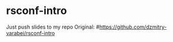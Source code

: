 # rsconf-intro
Just push slides to my repo
Original:
#https://github.com/dzmitry-varabei/rsconf-intro

